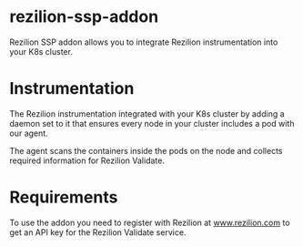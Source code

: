 # rezilion-ssp-addon

Rezilion SSP addon allows you to integrate Rezilion instrumentation into your K8s cluster.

# Instrumentation
The Rezilion instrumentation integrated with your K8s cluster by adding a daemon set to it that ensures every node
in your cluster includes a pod with our agent.

The agent scans the containers inside the pods on the node and collects required information for Rezilion Validate.

# Requirements
To use the addon you need to register with Rezilion at www.rezilion.com to get an API key for the Rezilion Validate 
service.